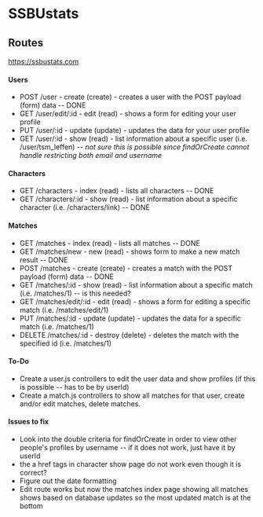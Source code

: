 # SSBUstats

## Routes

https://ssbustats.com

#### Users

* POST /user - create (create) - creates a user with the POST payload (form) data -- DONE
* GET /user/edit/:id - edit (read) - shows a form for editing your user profile
* PUT /user/:id - update (update) - updates the data for your user profile
* GET /user/:id - show (read) - list information about a specific user (i.e. /user/tsm_leffen) -- *not sure this is possible since findOrCreate cannot handle restricting both email and username*

#### Characters

* GET /characters - index (read) - lists all characters -- DONE
* GET /characters/:id - show (read) - list information about a specific character (i.e. /characters/link) -- DONE

#### Matches

* GET /matches - index (read) - lists all matches -- DONE
* GET /matches/new - new (read) - shows form to make a new match result -- DONE
* POST /matches - create (create) - creates a match with the POST payload (form) data -- DONE
* GET /matches/:id - show (read) - list information about a specific match (i.e. /matches/1) -- is this needed?
* GET /matches/edit/:id - edit (read) - shows a form for editing a specific match (i.e. /matches/edit/1)
* PUT /matches/:id - update (update) - updates the data for a specific match (i.e. /matches/1)
* DELETE /matches/:id - destroy (delete) - deletes the match with the specified id (i.e. /matches/1)

#### To-Do

* Create a user.js controllers to edit the user data and show profiles (if this is possible -- has to be by userId)
* Create a match.js controllers to show all matches for that user, create and/or edit matches, delete matches.

#### Issues to fix

* Look into the double criteria for findOrCreate in order to view other people's profiles by username -- if it does not work, just have it by userId
* the a href tags in character show page do not work even though it is correct?
* Figure out the date formatting
* Edit route works but now the matches index page showing all matches shows based on database updates so the most updated match is at the bottom
